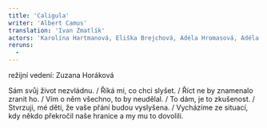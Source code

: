 ```yaml
---
title: 'Caligula'
writer: 'Albert Camus'
translation: 'Ivan Zmatlík'
actors: 'Karolína Hartmanová, Eliška Brejchová, Adéla Hromasová, Adéla Fejková, Klára Valášková, Klára Urbanová, Jana Rumlová, Tomáš Hart, Cyril Janeček, Michal Hauf, Marek Pilař'
reruns:
  -
---
```

režijní vedení: Zuzana Horáková

Sám svůj život nezvládnu. / Říká mi, co chci slyšet. / Říct ne by znamenalo zranit ho. / Vím o něm všechno, to by neudělal. / To dám, je to zkušenost. / Stvrzuji, mé děti, že vaše přání budou vyslyšena. / Vycházíme ze situací, kdy někdo překročil naše hranice a my mu to dovolili.
